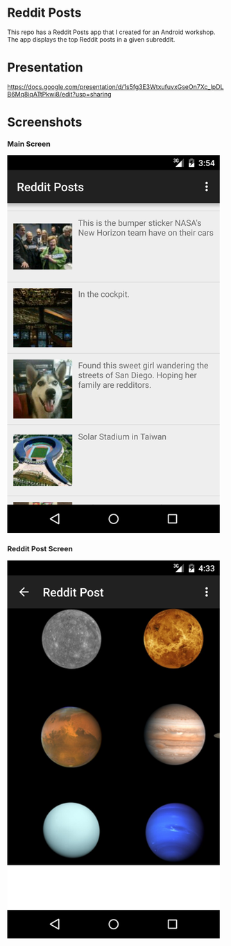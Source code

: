 # Reddit Posts
This repo has a Reddit Posts app that I created for an Android workshop. The app displays the top Reddit posts in a given subreddit.

# Presentation
https://docs.google.com/presentation/d/1s5fg3E3WtxufuvxGseOn7Xc_lpDLB6Mq8iqATtPkwi8/edit?usp=sharing

# Screenshots

### Main Screen
![Screen 1](/screenshots/screen1.png)

### Reddit Post Screen
![Screen 2](/screenshots/screen2.png)
